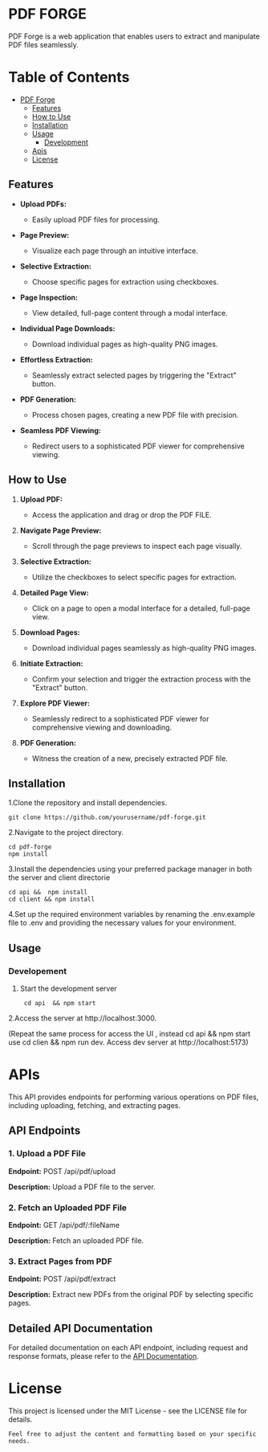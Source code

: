 # PDF FORGE

PDF Forge is a web application that enables users to extract and manipulate PDF files seamlessly.

# Table of Contents

- [PDF Forge](#pdf-forge)
  - [Features](#features)
  - [How to Use](#how-to-use)
  - [Installation](#installation)
  - [Usage](#usage)
    - [Development](#development)  
  - [Apis](#apis)
  - [License](#license)

## Features

- **Upload PDFs:**

  - Easily upload PDF files for processing.

- **Page Preview:**

  - Visualize each page through an intuitive interface.

- **Selective Extraction:**

  - Choose specific pages for extraction using checkboxes.

- **Page Inspection:**

  - View detailed, full-page content through a modal interface.

- **Individual Page Downloads:**

  - Download individual pages as high-quality PNG images.

- **Effortless Extraction:**

  - Seamlessly extract selected pages by triggering the "Extract" button.

- **PDF Generation:**

  - Process chosen pages, creating a new PDF file with precision.

- **Seamless PDF Viewing:**
  - Redirect users to a sophisticated PDF viewer for comprehensive viewing.

## How to Use

1. **Upload PDF:**

   - Access the application and drag or drop the PDF FILE.

2. **Navigate Page Preview:**

   - Scroll through the page previews to inspect each page visually.

3. **Selective Extraction:**

   - Utilize the checkboxes to select specific pages for extraction.

4. **Detailed Page View:**

   - Click on a page to open a modal interface for a detailed, full-page view.

5. **Download Pages:**

   - Download individual pages seamlessly as high-quality PNG images.

6. **Initiate Extraction:**

   - Confirm your selection and trigger the extraction process with the "Extract" button.

7. **Explore PDF Viewer:**
   - Seamlessly redirect to a sophisticated PDF viewer for comprehensive viewing and downloading.
8. **PDF Generation:**
   - Witness the creation of a new, precisely extracted PDF file.

## Installation

1.Clone the repository and install dependencies.

    git clone https://github.com/yourusername/pdf-forge.git

2.Navigate to the project directory.
    
    cd pdf-forge
    npm install

3.Install the dependencies using your preferred package manager in both the server and client directorie
    
    cd api &&  npm install
    cd client && npm install
4.Set up the required environment variables by renaming the .env.example file to .env and providing the necessary values for your environment.

## Usage

   ### Developement

   1. Start the development server
        
           cd api  && npm start
  
   2.Access the server at http://localhost:3000.

   (Repeat the same process for access the UI , instead  cd api && npm start use cd clien && npm run dev.
   Access dev server at http://localhost:5173)


# APIs

This API provides endpoints for performing various operations on PDF files, including uploading, fetching, and extracting pages.

## API Endpoints

### 1. Upload a PDF File

**Endpoint:** POST /api/pdf/upload

**Description:**
Upload a PDF file to the server.

### 2. Fetch an Uploaded PDF File

**Endpoint:** GET /api/pdf/:fileName


**Description:**
Fetch an uploaded PDF file.

### 3. Extract Pages from PDF

**Endpoint:**  POST /api/pdf/extract

**Description:**
Extract new PDFs from the original PDF by selecting specific pages.

## Detailed API Documentation

For detailed documentation on each API endpoint, including request and response formats, please refer to the [API Documentation](https://documenter.getpostman.com/view/20041063/2s9YXfa39S).


# License
This project is licensed under the MIT License - see the LICENSE file for details.

```   
Feel free to adjust the content and formatting based on your specific needs.

